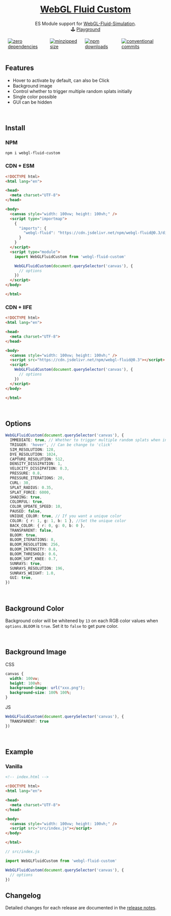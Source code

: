 <h1 align="center">
  <a href="https://npmjs.com/package/webgl-fluid" target="_blank" rel="noopener noreferrer">
    WebGL Fluid Custom<sup></sup>
  </a>
</h1>

<p align="center">
  ES Module support for <a href="https://github.com/PavelDoGreat/WebGL-Fluid-Simulation">WebGL-Fluid-Simulation</a>.
  <br>
  🕹 <a href="#">Playground</a>
</p>


<div style="display: flex; justify-content: center;">
  <a href="https://www.npmjs.com/package/webgl-fluid?activeTab=dependencies" style="margin: 0 8px;"><img alt="zero dependencies" src="https://img.shields.io/badge/dependencies-0-green.svg"></a>
  <a href="https://bundlephobia.com/package/webgl-fluid" style="margin: 0 8px;"><img alt="minzipped size" src="https://img.shields.io/bundlephobia/minzip/webgl-fluid"></a>
  <a href="https://npmcharts.com/compare/webgl-fluid" style="margin: 0 8px;"><img alt="npm downloads" src="https://img.shields.io/npm/dt/webgl-fluid?logo=npm&color=rgba(203,0,0,0.9)"></a>
  <a href="https://conventionalcommits.org" style="margin: 0 8px;"><img alt="conventional commits" src="https://img.shields.io/badge/commits-Conventional-FE5196.svg?logo=conventionalcommits"></a>
</div>

<br>

## Features

- Hover to activate by default, can also be Click
- Background image
- Control whether to trigger multiple random splats initially
- Single color possible
- GUI can be hidden

<br>

## Install

### NPM

```shell
npm i webgl-fluid-custom
```

<a name="CDN"></a>

### CDN + ESM

```html
<!DOCTYPE html>
<html lang="en">

<head>
  <meta charset="UTF-8">
</head>

<body>
  <canvas style="width: 100vw; height: 100vh;" />
  <script type="importmap">
    {
      "imports": {
        "webgl-fluid": "https://cdn.jsdelivr.net/npm/webgl-fluid@0.3/dist/webgl-fluid-custom.mjs"
      }
    }
  </script>
  <script type="module">
    import WebGLFluidCustom from 'webgl-fluid-custom'

    WebGLFluidCustom(document.querySelector('canvas'), {
      // options
    })
  </script>
</body>

</html>
```

### CDN + IIFE

```html
<!DOCTYPE html>
<html lang="en">

<head>
  <meta charset="UTF-8">
</head>

<body>
  <canvas style="width: 100vw; height: 100vh;" />
  <script src="https://cdn.jsdelivr.net/npm/webgl-fluid@0.3"></script>
  <script>
    WebGLFluidCustom(document.querySelector('canvas'), {
      // options
    })
  </script>
</body>

</html>
```

<br>

## Options

```ts
WebGLFluidCustom(document.querySelector('canvas'), {
  IMMEDIATE: true, // Whether to trigger multiple random splats when initialized
  TRIGGER: 'hover', // Can be change to 'click'
  SIM_RESOLUTION: 128,
  DYE_RESOLUTION: 1024,
  CAPTURE_RESOLUTION: 512,
  DENSITY_DISSIPATION: 1,
  VELOCITY_DISSIPATION: 0.3,
  PRESSURE: 0.8,
  PRESSURE_ITERATIONS: 20,
  CURL: 30,
  SPLAT_RADIUS: 0.35,
  SPLAT_FORCE: 6000,
  SHADING: true,
  COLORFUL: true,
  COLOR_UPDATE_SPEED: 10,
  PAUSED: false,
  UNIQUE_COLOR: true, // If you want a unique color
  COLOR: { r: 1, g: 1, b: 1 }, //Set the unique color
  BACK_COLOR: { r: 0, g: 0, b: 0 },
  TRANSPARENT: false,
  BLOOM: true,
  BLOOM_ITERATIONS: 8,
  BLOOM_RESOLUTION: 256,
  BLOOM_INTENSITY: 0.8,
  BLOOM_THRESHOLD: 0.6,
  BLOOM_SOFT_KNEE: 0.7,
  SUNRAYS: true,
  SUNRAYS_RESOLUTION: 196,
  SUNRAYS_WEIGHT: 1.0,
  GUI: true,
})
```

<br>

## Background Color

Background color will be whitened by `13` on each RGB color values when `options.BLOOM` is `true`.
Set it to `false` to get pure color.

<br>

## Background Image

CSS

```css
canvas {
  width: 100vw;
  height: 100vh;
  background-image: url("xxx.png");
  background-size: 100% 100%;
}
```

JS

```ts
WebGLFluidCustom(document.querySelector('canvas'), {
  TRANSPARENT: true
})
```

<br>

## Example

### Vanilla

```html
<!-- index.html -->

<!DOCTYPE html>
<html lang="en">

<head>
  <meta charset="UTF-8">
</head>

<body>
  <canvas style="width: 100vw; height: 100vh;" />
  <script src="src/index.js"></script>
</body>

</html>
```

```ts
// src/index.js

import WebGLFluidCustom from 'webgl-fluid-custom'

WebGLFluidCustom(document.querySelector('canvas'), {
  // options
})
```

## Changelog

Detailed changes for each release are documented in the [release notes](https://github.com/cloydlau/webgl-fluid/releases).

<br>
